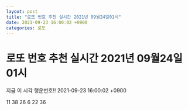 ```yaml
---
layout: post
title: "로또 번호 추천 실시간 2021년 09월24일01시"
date: 2021-09-23 16:00:02 +0900
categories: 로또
---
```


# 로또 번호 추천 실시간 2021년 09월24일01시

지금 이 시각 행운번호!! 2021-09-23 16:00:02 +0900

 11  38  26  6  22  36 

